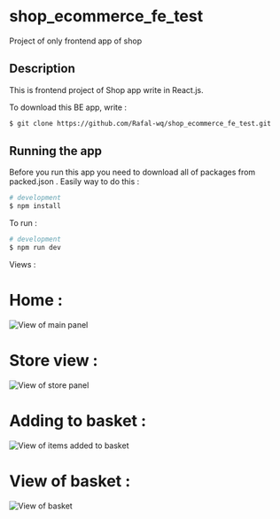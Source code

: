 # shop_ecommerce_fe_test
Project of only frontend app of shop
## Description

This is frontend project of Shop app write in React.js.</br>

To download this BE app, write :

```bash
$ git clone https://github.com/Rafal-wq/shop_ecommerce_fe_test.git
```

## Running the app

Before you run this app you need to download all of packages from packed.json .
Easily way to do this :

```bash
# development
$ npm install
```

To run :

```bash
# development
$ npm run dev
```

Views :


# Home :
<p>
<a target="blank"><img src="https://i.ibb.co/GQLMP8z/Home-view.png" alt="View of main panel"/></a>
</p>

# Store view :

<p>
<a target="blank"><img src="https://i.ibb.co/By67Tbf/Store-view.png" alt="View of store panel" /></a>
</p>

# Adding to basket :

<p>
<a target="blank"><img src="https://i.ibb.co/N22HQrd/Added-to-basket-view.png" alt="View of items added to basket" /></a>
</p>

# View of basket :

<p>
<a target="blank"><img src="https://i.ibb.co/1mMdBSz/View-of-basket-and-items.png" alt="View of basket" /></a>
</p>
